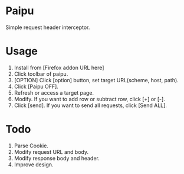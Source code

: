 # Paipu
Simple request header interceptor.

# Usage
1. Install from [Firefox addon URL here]
2. Click toolbar of paipu.
3. [OPTION] Click [option] button, set target URL(scheme, host, path).
4. Click [Paipu OFF].
5. Refresh or access a target page.
6. Modify. If you want to add row or subtract row, click [+] or [-].
7. Click [send]. If you want to send all requests, click [Send ALL]. 

# Todo
1. Parse Cookie.
2. Modify request URL and body.
3. Modify response body and header.
4. Improve design.
